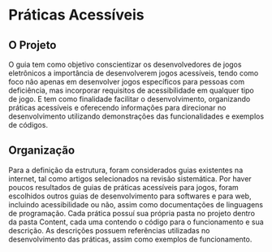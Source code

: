 # Práticas Acessíveis

## O Projeto

O guia tem como objetivo conscientizar os desenvolvedores de jogos eletrônicos a importância de desenvolverem jogos acessíveis, tendo como foco não apenas em desenvolver jogos específicos para pessoas com deficiência, mas incorporar requisitos de acessibilidade em qualquer tipo de jogo. E tem como finalidade facilitar o desenvolvimento, organizando práticas acessíveis e oferecendo informações para direcionar no desenvolvimento utilizando demonstrações das funcionalidades e exemplos de códigos.

## Organização

Para a definição da estrutura, foram considerados guias existentes na internet, tal como artigos selecionados na revisão sistemática. Por haver poucos resultados de guias de práticas acessíveis para jogos, foram escolhidos outros guias de desenvolvimento para softwares e para web, incluindo acessibilidade ou não, assim como documentações de linguagens de programação.
Cada prática possuí sua própria pasta no projeto dentro da pasta Content, cada uma contendo o código para o funcionamento e sua descrição. As descrições possuem referências utilizadas no desenvolvimento das práticas, assim como exemplos de funcionamento.
